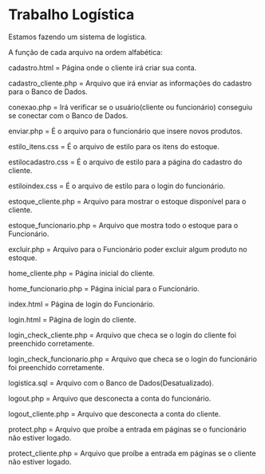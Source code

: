 # Trabalho Logística
Estamos fazendo um sistema de logística.

A função de cada arquivo na ordem alfabética:

cadastro.html = Página onde o cliente irá criar sua conta.

cadastro_cliente.php = Arquivo que irá enviar as informações do cadastro para o Banco de Dados.

conexao.php = Irá verificar se o usuário(cliente ou funcionário) conseguiu se conectar com o Banco de Dados.

enviar.php = É o arquivo para o funcionário que insere novos produtos.

estilo_itens.css = É o arquivo de estilo para os itens do estoque.

estilocadastro.css = É o arquivo de estilo para a página do cadastro do cliente.

estiloindex.css = É o arquivo de estilo para o login do funcionário.

estoque_cliente.php = Arquivo para mostrar o estoque disponível para o cliente.

estoque_funcionario.php = Arquivo que mostra todo o estoque para o Funcionário.

excluir.php = Arquivo para o Funcionário poder excluir algum produto no estoque.

home_cliente.php = Página inicial do cliente.

home_funcionario.php = Página inicial para o Funcionário.

index.html = Página de login do Funcionário.

login.html = Página de login do cliente.

login_check_cliente.php = Arquivo que checa se o login do cliente foi preenchido corretamente.

login_check_funcionario.php = Arquivo que checa se o login do funcionário foi preenchido corretamente.

logistica.sql = Arquivo com o Banco de Dados(Desatualizado).

logout.php = Arquivo que desconecta a conta do funcionário. 

logout_cliente.php = Arquivo que desconecta a conta do cliente.

protect.php = Arquivo que proíbe a entrada em páginas se o funcionário não estiver logado.

protect_cliente.php = Arquivo que proíbe a entrada em páginas se o cliente não estiver logado.
